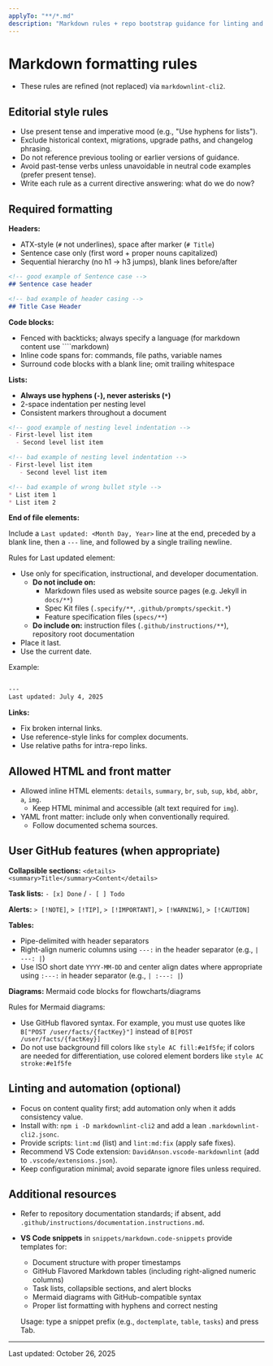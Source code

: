 ```yaml
---
applyTo: "**/*.md"
description: "Markdown rules + repo bootstrap guidance for linting and formatting"
---
```


# Markdown formatting rules

- These rules are refined (not replaced) via `markdownlint-cli2`.

## Editorial style rules

- Use present tense and imperative mood (e.g., "Use hyphens for lists").
- Exclude historical context, migrations, upgrade paths, and changelog phrasing.
- Do not reference previous tooling or earlier versions of guidance.
- Avoid past-tense verbs unless unavoidable in neutral code examples (prefer present tense).
- Write each rule as a current directive answering: what do we do now?

## Required formatting

**Headers:**

- ATX-style (`#` not underlines), space after marker (`# Title`)
- Sentence case only (first word + proper nouns capitalized)
- Sequential hierarchy (no h1 → h3 jumps), blank lines before/after

```markdown
<!-- good example of Sentence case -->
## Sentence case header

<!-- bad example of header casing -->
## Title Case Header
```

**Code blocks:**

- Fenced with backticks; always specify a language (for markdown content use ````markdown)
- Inline code spans for: commands, file paths, variable names
- Surround code blocks with a blank line; omit trailing whitespace

**Lists:**

- **Always use hyphens (`-`), never asterisks (`*`)**
- 2-space indentation per nesting level
- Consistent markers throughout a document

```markdown
<!-- good example of nesting level indentation -->
- First-level list item
  - Second level list item

<!-- bad example of nesting level indentation -->
- First-level list item
   - Second level list item

<!-- bad example of wrong bullet style -->
* List item 1
* List item 2
```

**End of file elements:**

Include a `Last updated: <Month Day, Year>` line at the end, preceded by a blank line, then a `---` line, and followed by a single trailing newline.

Rules for Last updated element:

- Use only for specification, instructional, and developer documentation.
  - **Do not include on:**
    - Markdown files used as website source pages (e.g. Jekyll in `docs/**`)
    - Spec Kit files (`.specify/**`, `.github/prompts/speckit.*`)
    - Feature specification files (`specs/**`)
  - **Do include on:** instruction files (`.github/instructions/**`), repository root documentation
- Place it last.
- Use the current date.

Example:

```markdown

---
Last updated: July 4, 2025

```

**Links:**

- Fix broken internal links.
- Use reference-style links for complex documents.
- Use relative paths for intra-repo links.

## Allowed HTML and front matter

- Allowed inline HTML elements: `details`, `summary`, `br`, `sub`, `sup`, `kbd`, `abbr`, `a`, `img`.
  - Keep HTML minimal and accessible (alt text required for `img`).
- YAML front matter: include only when conventionally required.
  - Follow documented schema sources.

## User GitHub features (when appropriate)

**Collapsible sections:** `<details><summary>Title</summary>Content</details>`

**Task lists:** `- [x] Done` / `- [ ] Todo`

**Alerts:** `> [!NOTE]`, `> [!TIP]`, `> [!IMPORTANT]`, `> [!WARNING]`, `> [!CAUTION]`

**Tables:**

- Pipe-delimited with header separators
- Right-align numeric columns using `---:` in the header separator (e.g., `| ---: |`)
- Use ISO short date `YYYY-MM-DD` and center align dates where appropriate using `:---:` in header separator (e.g., `| :---: |`)

**Diagrams:** Mermaid code blocks for flowcharts/diagrams

Rules for Mermaid diagrams:

- Use GitHub flavored syntax. For example, you must use quotes like `B["POST /user/facts/{factKey}"]` instead of `B[POST /user/facts/{factKey}]`
- Do not use background fill colors like `style AC fill:#e1f5fe`; if colors are needed for differentiation, use colored element borders like `style AC stroke:#e1f5fe`

## Linting and automation (optional)

- Focus on content quality first; add automation only when it adds consistency value.
- Install with: `npm i -D markdownlint-cli2` and add a lean `.markdownlint-cli2.jsonc`.
- Provide scripts: `lint:md` (list) and `lint:md:fix` (apply safe fixes).
- Recommend VS Code extension: `DavidAnson.vscode-markdownlint` (add to `.vscode/extensions.json`).
- Keep configuration minimal; avoid separate ignore files unless required.

## Additional resources

- Refer to repository documentation standards; if absent, add `.github/instructions/documentation.instructions.md`.
- **VS Code snippets** in `snippets/markdown.code-snippets` provide templates for:

  - Document structure with proper timestamps
  - GitHub Flavored Markdown tables (including right-aligned numeric columns)
  - Task lists, collapsible sections, and alert blocks
  - Mermaid diagrams with GitHub-compatible syntax
  - Proper list formatting with hyphens and correct nesting

  Usage: type a snippet prefix (e.g., `doctemplate`, `table`, `tasks`) and press Tab.

---
Last updated: October 26, 2025
